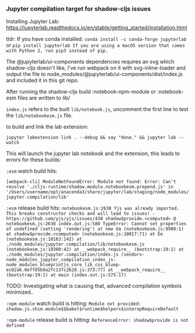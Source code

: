 ### Jupyter compilation target for shadow-cljs issues

Installing Jupyter Lab:
https://jupyterlab.readthedocs.io/en/stable/getting_started/installation.html

tldr:
If you have conda installed:
`conda install -c conda-forge jupyterlab`
or
`pip install jupyterlab
If you are using a macOS version that comes with Python 2, run pip3 instead of pip.`

The @jupyterlab/ui-components dependencies requires an svg which shadow-cljs doesn't like, I've run webpack on it with svg-inline-loader and output the file to node_modules/@jupyterlab/ui-components/dist/index.js and included it in this git repo.

After running the shadow-cljs build :notebook-npm-module or :notebook-esm files are written to lib/

`index.js` refers to the built `lib/notebook.js`, uncomment the first line to test the `lib/notebookesm.js` file.

to build and link the lab extension:

`jupyter labextension link . --debug && say "done." && jupyter lab --watch`

This will launch the jupyter lab notebook and the extension, this leads to errors for these builds:

`:esm` watch build hits:

`[webpack-cli] ModuleNotFoundError: Module not found: Error: Can't resolve './cljs-runtime/shadow.module.notebookesm.prepend.js' in '/Users/username/opt/anaconda3/share/jupyter/lab/staging/node_modules/jupyter.compilation/lib'`

`:esm` release build hits:
`notebookesm.js:2638 Yjs was already imported. This breaks constructor checks and will lead to issues! - https://github.com/yjs/yjs/issues/438
shadow$provide.<computed> @ notebookesm.js:2638
index.out.js:580 TypeError: Cannot set properties of undefined (setting 'rendering')
    at new Ua (notebookesm.js:9988:1)
    at shadow$provide.<computed> (notebookesm.js:10017:71)
    at Ee (notebookesm.js:10163:142)
    at ./node_modules/jupyter.compilation/lib/notebookesm.js (notebookesm.js:10300:42)
    at __webpack_require__ (bootstrap:19:1)
    at ./node_modules/jupyter.compilation/index.js (vendors-node_modules_jupyter_compilation_index_js-node_modules_blueprintjs_core_lib_css_bluep-ec02a6.0eff05b9a2fc137c2b28.js:373:77)
    at __webpack_require__ (bootstrap:19:1)
    at main (index.out.js:575:17)`

TODO: Investigating what is causing that, advanced compilation symbols minimized..

`:npm-module` watch build is hitting:
`Module not provided: shadow.js.shim.module$$babel$runtime$helpers$interopRequireDefault`

`:npm-module` release build is hitting:
`ReferenceError: shadow$provide is not defined`
